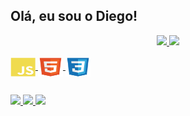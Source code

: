 ## Olá, eu sou o Diego!
<div align="center">
  <a href="https://github.com/diegoslvasantos">
  <img height="180em" src="https://github-readme-stats.vercel.app/api?username=diegoslvasantos&show_icons=true&theme=dracula&include_all_commits=true&count_private=true"/>
  <img height="180em" src="https://github-readme-stats.vercel.app/api/top-langs/?username=diegoslvasantos&layout=compact&langs_count=7&theme=dracula"/>
</div>
<div style="display: inline_block"><br>
  <img align="center" alt="Rafa-Js" height="30" width="40" src="https://raw.githubusercontent.com/devicons/devicon/master/icons/javascript/javascript-plain.svg">
  <img align="center" alt="Diego-HTML" height="30" width="40" src="https://raw.githubusercontent.com/devicons/devicon/master/icons/html5/html5-original.svg">
  <img align="center" alt="Diego-CSS" height="30" width="40" src="https://raw.githubusercontent.com/devicons/devicon/master/icons/css3/css3-original.svg">
</div>
  
  ##
  
<div>
    <a href="https://www.instagram.com/diegoslvasantos/">
    <img src="https://img.shields.io/badge/-Instagram-%23E4405F?style=for-the-badge&logo=instagram&logoColor=white" target="_blank" target="_blank">
  </a>
  <a href="https://www.linkedin.com/in/diego-santos-497596207/">
    <img src="https://img.shields.io/badge/LinkedIn-0077B5?style=for-the-badge&logo=linkedin&logoColor=white" target="_blank">
  </a>
  <a href="mailto:diegosilva-santos@outlook.com">
    <img href=""><img src="https://img.shields.io/badge/Microsoft_Outlook-0078D4?style=for-the-badge&logo=microsoft-outlook&logoColor=white" target="_blank">
  </a>
</div>
